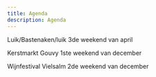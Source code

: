 ```yaml
---
title: Agenda
description: Agenda
---
```


Luik/Bastenaken/luik 3de weekend van april

Kerstmarkt Gouvy 1ste weekend van december

Wijnfestival Vielsalm 2de weekend van december
